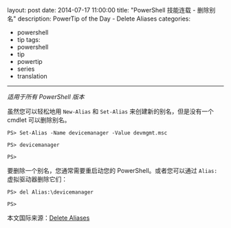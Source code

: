 ﻿layout: post
date: 2014-07-17 11:00:00
title: "PowerShell 技能连载 - 删除别名"
description: PowerTip of the Day - Delete Aliases
categories:
- powershell
- tip
tags:
- powershell
- tip
- powertip
- series
- translation
---
_适用于所有 PowerShell 版本_

虽然您可以轻松地用 `New-Alias` 和 `Set-Alias` 来创建新的别名，但是没有一个 cmdlet 可以删除别名。

    PS> Set-Alias -Name devicemanager -Value devmgmt.msc
    
    PS> devicemanager
    
    PS>  

要删除一个别名，您通常需要重启动您的 PowerShell。或者您可以通过 `Alias:` 虚拟驱动器删除它们：

    PS> del Alias:\devicemanager
    
    PS>

<!--more-->
本文国际来源：[Delete Aliases](http://powershell.com/cs/blogs/tips/archive/2014/07/17/delete-aliases.aspx)

